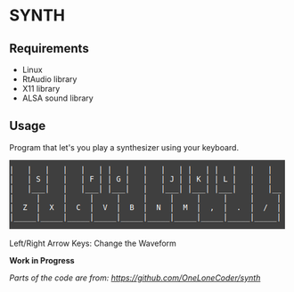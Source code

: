 # SYNTH

## Requirements
* Linux
* RtAudio library
* X11 library
* ALSA sound library


## Usage
Program that let's you play a synthesizer using your keyboard.

![Keyboard layout](/Keyboard.png)

Left/Right Arrow Keys: Change the Waveform

**Work in Progress**

*Parts of the code are from: https://github.com/OneLoneCoder/synth*